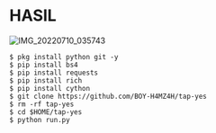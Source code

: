 # HASIL
![IMG_20220710_035743](https://user-images.githubusercontent.com/88397313/178122461-828261c8-4c18-46de-8cbe-629458cff3ec.jpg)

```
$ pkg install python git -y
$ pip install bs4
$ pip install requests
$ pip install rich
$ pip install cython
$ git clone https://github.com/BOY-H4MZ4H/tap-yes
$ rm -rf tap-yes
$ cd $HOME/tap-yes
$ python run.py
```
